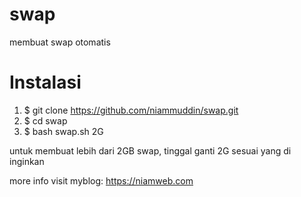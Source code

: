 # swap
membuat swap otomatis

# Instalasi

1. $ git clone https://github.com/niammuddin/swap.git
2. $ cd swap 
3. $ bash swap.sh 2G

untuk membuat lebih dari 2GB swap, tinggal ganti 2G sesuai yang di inginkan

more info visit myblog: https://niamweb.com


